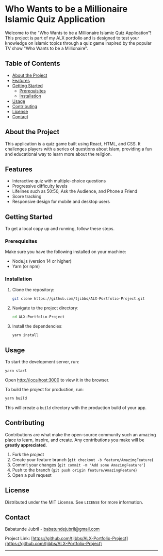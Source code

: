 # Who Wants to be a Millionaire Islamic Quiz Application

Welcome to the "Who Wants to be a Millionaire Islamic Quiz Application"! This project is part of my ALX portfolio and is designed to test your knowledge on Islamic topics through a quiz game inspired by the popular TV show "Who Wants to be a Millionaire".

## Table of Contents

- [About the Project](#about-the-project)
- [Features](#features)
- [Getting Started](#getting-started)
  - [Prerequisites](#prerequisites)
  - [Installation](#installation)
- [Usage](#usage)
- [Contributing](#contributing)
- [License](#license)
- [Contact](#contact)

## About the Project

This application is a quiz game built using React, HTML, and CSS. It challenges players with a series of questions about Islam, providing a fun and educational way to learn more about the religion.

## Features

- Interactive quiz with multiple-choice questions
- Progressive difficulty levels
- Lifelines such as 50:50, Ask the Audience, and Phone a Friend
- Score tracking
- Responsive design for mobile and desktop users

## Getting Started

To get a local copy up and running, follow these steps.

### Prerequisites

Make sure you have the following installed on your machine:

- Node.js (version 14 or higher)
- Yarn (or npm)

### Installation

1. Clone the repository:

   ```sh
   git clone https://github.com/tjibbs/ALX-Portfolio-Project.git

   ```

2. Navigate to the project directory:
   ```sh
   cd ALX-Portfolio-Project
   ```
3. Install the dependencies:
   ```sh
   yarn install
   ```

## Usage

To start the development server, run:

```sh
yarn start
```

Open [http://localhost:3000](http://localhost:3000) to view it in the browser.

To build the project for production, run:

```sh
yarn build
```

This will create a `build` directory with the production build of your app.

## Contributing

Contributions are what make the open-source community such an amazing place to learn, inspire, and create. Any contributions you make will be **greatly appreciated**.

1. Fork the project
2. Create your feature branch (`git checkout -b feature/AmazingFeature`)
3. Commit your changes (`git commit -m 'Add some AmazingFeature'`)
4. Push to the branch (`git push origin feature/AmazingFeature`)
5. Open a pull request

## License

Distributed under the MIT License. See `LICENSE` for more information.

## Contact

Babatunde Jubril - [babatundejubril@gmail.com](mailto:babatundejubril@gmail.com)

Project Link: [https://github.com/tjibbs/ALX-Portfolio-Project](https://github.com/tjibbs/ALX-Portfolio-Project)

---
